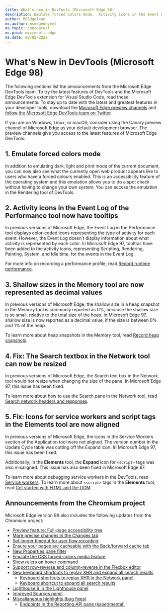 ```yaml
---
title: What's new in DevTools (Microsoft Edge 98)
description: Emulate forced colors mode.  Activity icons in the Event Log of the Performance tool now have tooltips.  Shallow sizes in the Memory tool are now represented as decimal values.  The Search textbox in the Network tool can now be resized.  Icons for service workers and script tags in the Elements tool are now aligned.  And more.
author: MSEdgeTeam
ms.author: msedgedevrel
ms.topic: conceptual
ms.prod: microsoft-edge
ms.date: 02/02/2022
---
```

# What's New in DevTools (Microsoft Edge 98)

The following sections list the announcements from the Microsoft Edge DevTools team.  To try the latest features of DevTools and the Microsoft Edge DevTools extension for Visual Studio Code, read these announcements.  To stay up to date with the latest and greatest features in your developer tools, download the [Microsoft Edge preview channels](https://www.microsoftedgeinsider.com/download) and [follow the Microsoft Edge DevTools team on Twitter](https://twitter.com/EdgeDevTools).

If you are on Windows, Linux, or macOS, consider using the Canary preview channel of Microsoft Edge as your default development browser.  The preview channels give you access to the latest features of Microsoft Edge DevTools.


<!-- ====================================================================== -->
## 1. Emulate forced colors mode

<!-- Title: Emulation of forced colors in the Rendering tool -->
<!-- Subtitle: You can now do a spot check what your product will look like on a device running in forced colors mode without having to change your operating system settings. -->

In addition to emulating dark, light and print mode of the current document, you can now also see what the currently open web product appears like to users who have a forced colours enabled.  This is an accessibility feature of the operating system and this emulation allows you to do a spot check without having to change your own system. You can access the emulation in the Rendering tool of DevTools. 

<!-- Instructions for screenshot
Go to a web site
Open the Rendering Menu
Scroll down to "Emulate CSS media feature 'forced-colors' and select 'forced-colors: active' -->



<!-- ====================================================================== -->
## 2. Activity icons in the Event Log of the Performance tool now have tooltips

<!-- Title: Analyze runtime performance better with the Event Log in the Performance tool -->
<!-- Subtitle: Activity icons in the Event Log now display tooltips with the type of activity: scripting, rendering, painting for each event. -->

In previous versions of Microsoft Edge, the Event Log in the Performance tool displays color-coded icons representing the type of activity for each event.  However, the Event Log doesn't display information about what activity is represented by each color.  In Microsoft Edge 97, tooltips have been added to the activity icons, representing Scripting, Rendering, Painting, System, and Idle time, for the events in the Event Log.

<!-- In Microsoft Edge Canary, or any channel v98+:
Navigate to The Air Horner
Open DevTools > Performance
Start recording a profile. Press the airhorn a few times (mute if you don't want the noise to bother you)
Stop recording the profile
in the bottom pane, you can see the Summary view breaks down time with colors representing scripting, painting, etc.
Now navigate to the Event Log
Hover over any of the activity icons (the color boxes) for each event and you'll see a tooltip that matches the colors/activities from the Summary section -->

For more info on recording a performance profile, read [Record runtime performance](../../../evaluate-performance/reference.md#record-runtime-performance).


<!-- ====================================================================== -->
## 3. Shallow sizes in the Memory tool are now represented as decimal values

<!-- Title: Better understand shallow sizes in the Memory tool -->
<!-- Subtitle: The Memory tool has been updated to report shallow size in decimal values as a percentage of the heap. -->

In previous versions of Microsoft Edge, the shallow size in a heap snapshot in the Memory tool is commonly reported as 0%, because the shallow size is so small, relative to the total size of the heap.  In Microsoft Edge 97, shallow size is now reported as a decimal value, if the size is between 0% and 1% of the heap.

<!--
Navigate to The Air Horner
Open DevTools > Memory tool
Take a heap snapshot
Note that the shallow size reported as a percentage now shows some decimal values
If you have time, repeat this in Microsoft Edge 97 in Stable (before it updates on 2/3) and you should see the past behavior. -->

To learn more about heap snapshots in the Memory tool, read [Record heap snapshots](../../../memory-problems/heap-snapshots.md).


<!-- ====================================================================== -->
## 4. Fix: The Search textbox in the Network tool can now be resized

<!-- Title: Fix: the Resize the Search textbox in the Network tool -->
<!-- Subtitle: Now, resizing the Search pane in the Network tool also resizes the Search textbox. -->

In previous versions of Microsoft Edge, the Search text box in the Network tool would not resize when changing the size of the pane.  In Microsoft Edge 97<!--98?-->, this issue has been fixed.

<!--
In Microsoft Edge 97, in Stable before 98 is promoted to Stable on 2/3:
Navigate to: Microsoft Edge documentation - Microsoft Edge Development | Microsoft Docs
Open DevTools > Network
Select the Search icon (the magnifying glass) in the Network tool
Resize the Search sidebar
Note that the size of the textbox doesn't change as you resize the sidebar/pane
Repeat steps 1-5 in Microsoft Edge Canary, or Beta, anything v98+ and you'll see that now the Search textbox resizes as the pane is resized. Refer to the PR and bug in the comments for more info. -->

To learn more about how to use the Search pane in the Network tool, read [Search network headers and responses](../../../network/index.md#search-network-headers-and-responses).


<!-- ====================================================================== -->
## 5. Fix: Icons for service workers and script tags in the Elements tool are now aligned

<!-- Title: Fix: Icons and tags in the DevTools are now aligned -->
<!-- Subtitle: Icons for service workers and script tags in the Elements tool now appear as expected. -->

In previous versions of Microsoft Edge, the icons in the Service Workers section of the Application tool were not aligned.  The version number in the Update Cycle table was cutting off the Expand icon.  In Microsoft Edge 97, this issue has been fixed.

<!-- [insert service worker update cycle picture] -->

Additionally, in the **Elements** tool, the **Expand** icon for `<script>` tags was also misaligned.  This issue has also been fixed in Microsoft Edge 97.

<!-- [insert Elements tool picture] -->

<!-- The following instructions work for getting the new behavior.  Recommend using Stable (before it updates to 88) to get screenshots of the old behavior. Or just use the PRs and bugs to get images from the past behavior.

For the service worker image:
Navigate to The Air Horner
Open DevTools
Go to the Application tool > Service Worker
Note that you can expand/collapse each row of the Update Cycle table under the Version column

For the Elements tool image:
Navigate to The Air Horner
Open DevTools > Elements
Note that you can expand/collapse the last <script> tag before the closing </body> tag and that the <script> tag is aligned with all the other ones -->

To learn more about debugging service workers in the DevTools, read [Service workers](../../../progressive-web-apps/index.md#service-workers).  To learn more about `<script>` tags in the **Elements** tool, read [Get started with HTML and the DOM](../../../beginners/html.md).


<!-- ====================================================================== -->
## Announcements from the Chromium project

Microsoft Edge version 98 also includes the following updates from the Chromium project:

<!-- todo: remove some links: -->

* [Preview feature: Full-page accessibility tree](https://developer.chrome.com/blog/new-in-devtools-98/#a11y-tree)
* [More precise changes in the Changes tab](https://developer.chrome.com/blog/new-in-devtools-98/#changes)
* [Set longer timeout for user flow recording](https://developer.chrome.com/blog/new-in-devtools-98/#recorder-timeout)
* [Ensure your pages are cacheable with the Back/forward cache tab](https://developer.chrome.com/blog/new-in-devtools-98/#bfcache)
* [New Properties pane filter](https://developer.chrome.com/blog/new-in-devtools-98/#properties)
* [Emulate the CSS forced-colors media feature](https://developer.chrome.com/blog/new-in-devtools-98/#forced-colors)
* [Show rulers on hover command](https://developer.chrome.com/blog/new-in-devtools-98/#show-rulers)
* [Support row-reverse and column-reverse in the Flexbox editor](https://developer.chrome.com/blog/new-in-devtools-98/#flexbox-editor)
* [New keyboard shortcuts to replay XHR and expand all search results](https://developer.chrome.com/blog/new-in-devtools-98/#shortcuts)
   * [Keyboard shortcuts to replay XHR in the Network panel](https://developer.chrome.com/blog/new-in-devtools-98/#replay-xhr)
   * [Keyboard shortcut to expand all search results](https://developer.chrome.com/blog/new-in-devtools-98/#toggle-search-result)
* [Lighthouse 9 in the Lighthouse panel](https://developer.chrome.com/blog/new-in-devtools-98/#lighthouse)
* [Improved Sources panel](https://developer.chrome.com/blog/new-in-devtools-98/#sources)
* [Miscellaneous highlights (bug fixes)](https://developer.chrome.com/blog/new-in-devtools-98/#misc)
   * [Endpoints in the Reporting API pane (experimental)](https://developer.chrome.com/blog/new-in-devtools-98/#reporting-api)


<!-- ====================================================================== -->
<!-- > [!NOTE]
> Portions of this page are modifications based on work created and [shared by Google](https://developers.google.com/terms/site-policies) and used according to terms described in the [Creative Commons Attribution 4.0 International License](https://creativecommons.org/licenses/by/4.0).
> The original page for announcements from the Chromium project is [What's New In DevTools (Chrome 98)](https://developer.chrome.com/blog/new-in-devtools-98) and is authored by [Jecelyn Yeen](https://developers.google.com/web/resources/contributors#jecelynyeen) (Developer advocate working on Chrome DevTools at Google).

[![Creative Commons License.](https://i.creativecommons.org/l/by/4.0/88x31.png)](https://creativecommons.org/licenses/by/4.0)
This work is licensed under a [Creative Commons Attribution 4.0 International License](https://creativecommons.org/licenses/by/4.0). -->
